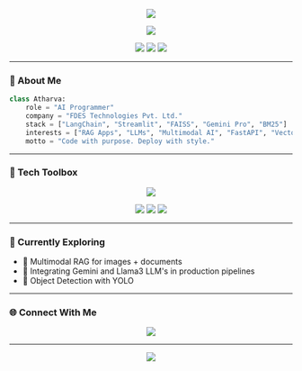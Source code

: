 
<!-- Neon Cyberpunk Banner -->
<p align="center">
  <img src="https://readme-typing-svg.herokuapp.com?font=Orbitron&size=30&duration=4000&color=FAD000&center=true&vCenter=true&width=800&height=70&lines=Hey+there!+I'm+Atharva+👋;AI+Programmer+%40+FDES+Technologies;LangChain+%7C+RAG+%7C+Streamlit+Engineer;Crafting+Next-Gen+AI+Apps+%E2%9A%A1" />
</p>

<p align="center">
  <img src="https://capsule-render.vercel.app/api?type=rect&color=7F00FF&height=3"/>
</p>

<p align="center">
  <img src="https://img.shields.io/badge/AI%20Engineer-FDES%20Technologies-%237F00FF?style=for-the-badge&logo=python&logoColor=white"/>
  <img src="https://img.shields.io/badge/LangChain-RAG-blue?style=for-the-badge&logo=OpenAI&logoColor=white"/>
  <img src="https://img.shields.io/badge/Streamlit-Builder-FF4B4B?style=for-the-badge&logo=streamlit&logoColor=white"/>
</p>

---

### 🧠 About Me

```python
class Atharva:
    role = "AI Programmer"
    company = "FDES Technologies Pvt. Ltd."
    stack = ["LangChain", "Streamlit", "FAISS", "Gemini Pro", "BM25"]
    interests = ["RAG Apps", "LLMs", "Multimodal AI", "FastAPI", "Vector DBs"]
    motto = "Code with purpose. Deploy with style."
```

---

### 🚀 Tech Toolbox

<div align="center">
  <img src="https://skillicons.dev/icons?i=python,js,cpp,ai,mysql,html,css,flask,git,vscode,github" />
</div>

<p align="center">
  <img src="https://img.shields.io/badge/Framework-LangChain-green?style=flat-square"/>
  <img src="https://img.shields.io/badge/GenAI-Gemini%20Pro-orange?style=flat-square"/>
  <img src="https://img.shields.io/badge/VectorSearch-FAISS%2BBM25-blue?style=flat-square"/>
</p>

---

### 🧪 Currently Exploring

- 🔬 Multimodal RAG for images + documents  
- 🤝 Integrating Gemini and Llama3 LLM's in production pipelines  
- 🧠 Object Detection with YOLO  

---

### 🌐 Connect With Me

<p align="center">
  <a href="mailto:atharva@fdesindia.com"><img src="https://img.shields.io/badge/Email-Contact%20Me-red?style=flat-square&logo=gmail"/></a>
</p>

---

<p align="center">
  <img src="https://capsule-render.vercel.app/api?type=waving&color=ff0080&height=120&section=footer"/>
</p>
